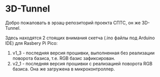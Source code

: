 # 3D-Tunnel
Добро пожаловать в эрзац-репозиторий проекта СПТС, он же 3D-Tunnel.

Здесь находятся 2 стоящих внимания скетча (.ino файлы под Arduino IDE) для Rasbery Pi Pico:
1) v1_3 - последняя версия прошивки, выполненная без реализации поворота базиса, т.е. RGB базис зафиксирован.
2) v2_1 - последняя версия прошивки с реализацией поворота RGB базиса. Она же загружена в микроконтроллер.
